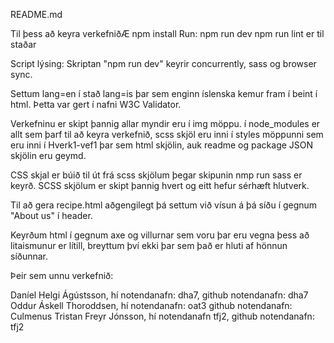 README.md

Til þess að keyra verkefniðÆ
npm install
Run: npm run dev
npm run lint er til staðar

Script lýsing:
Skriptan "npm run dev" keyrir concurrently, sass og browser sync.

Settum lang=en í stað lang=is þar sem enginn íslenska kemur fram í beint í html.
Þetta var gert í nafni W3C Validator.

Verkefninu er skipt þannig allar myndir eru í img möppu.
í node_modules er allt sem þarf til að keyra verkefnið, 
scss skjöl eru inni í styles möppunni sem eru inni í 
Hverk1-vef1 þar sem html skjölin, auk readme og package
JSON skjölin eru geymd.

CSS skjal er búið til út frá scss skjölum þegar skipunin nmp run sass
er keyrð. SCSS skjölum er skipt þannig hvert og eitt hefur sérhæft hlutverk.

Til að gera recipe.html aðgengilegt þá settum við vísun á þá síðu í gegnum "About us" í header.

Keyrðum html í gegnum axe og villurnar sem voru þar eru vegna þess að litaismunur er lítill,
breyttum því ekki þar sem það er hluti af hönnun síðunnar.

Þeir sem unnu verkefnið:

Daníel Helgi Ágústsson, hí notendanafn: dha7, github notendanafn: dha7
Oddur Áskell Thoroddsen, hí notendanafn: oat3 github notendanafn: Culmenus
Tristan Freyr Jónsson, hí notendanafn tfj2, github notendanafn: tfj2
